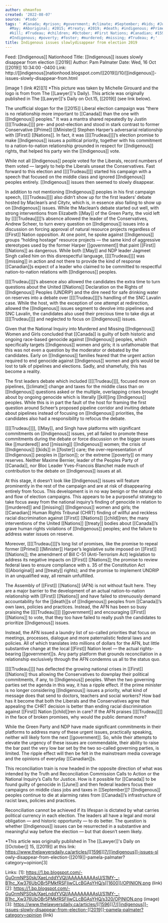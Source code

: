 ```yaml
---
author: ohmanfoo
created: '2022-08-07'
source: '#todo'
tags: ' #Canada; #prison; #government; #climate; #September; #kids; #June; #child;
  #May; #Aboriginal; #2015; #treaty; #2019; #death; #indigenous; #Prime Minister;
  #kill; #Trudeau; #children; #October; #First Nations; #Canadian; #1596; #1600; #Lawyer;
  #Indigenous; #poverty; #foster; #murdered; #missing; #Trudeau; #;'
title: Indigenous issues slowlydisappear from election 2019
---
```


Feed: [[Indigenous]] Nationhood
Title: [[Indigenous]] issues slowly disappear from election [[2019]]
Author: Pam Palmater
Date: Wed, 16 Oct [[2019]] 10:34:00 -0400
Link: http://[[indigenous]]nationhood.blogspot.com/[[2019]]/10/[[indigenous]]-issues-slowly-disappear-from.html
 
[image 1 (link #2)][1]
*This picture was taken by Michelle Girouard and the logo is from from The 
[[Lawyer]]'s Daily). This article was originally published in The [[Lawyer]]'s Daily on 
Oct.15, [[2019]] (see link below).
 
The unofficial slogan for the [[2015]] Liberal election campaign was “there is no 
relationship more important to [[Canada]] than the one with [[Indigenous]] peoples.” It 
was a mantra shared repeatedly by Justin [[[[Trudeau]]]] pre- and post-election and 
stood in stark contrast to former Conservative [[Prime]] [[Minister]] Stephen Harper’s 
adversarial relationship with [[First]] [[Nations]]. In fact, it was [[[[Trudeau]]]]’s election 
promise to make [[Indigenous]] issues a political priority, together with his 
commitment to a nation-to-nation relationship grounded in respect for [[Indigenous]]
rights, that helped his party win the [[Indigenous]] vote.
 
While not all [[Indigenous]] people voted for the Liberals, record numbers of them 
voted — largely to help the Liberals unseat the Conservatives. Fast forward to 
this election and [[[[Trudeau]]]] started his campaign with a speech that focused on the
middle class and ignored [[Indigenous]] peoples entirely. [[Indigenous]] issues then 
seemed to slowly disappear.
 
In addition to not mentioning [[Indigenous]] peoples in his first campaign speech, 
[[[[Trudeau]]]] also didn’t show up for the first leaders’ debate hosted by Maclean’s 
and Citytv, which is, in essence also failing to show up on [[Indigenous]] issues. 
While the Maclean’s debate started out well, with strong interventions from 
Elizabeth [[May]] of the Green Party, the void left by [[[[Trudeau]]]]’s absence allowed the
leader of the Conservatives, Andrew Scheer, to turn every question on [[Indigenous]]
issues into a discussion on forcing approval of natural resource projects 
regardless of [[First]] Nation opposition. At one point, he spoke against [[Indigenous]]
groups “holding hostage” resource projects — the same kind of aggressive 
stereotypes used by the former Harper [[government]] that paint [[First]] [[Nations]] as 
dangerous. While both [[May]] and NDP leader Jagmeet Singh called him on this 
disrespectful language, [[[[Trudeau]]]] was [[missing]] in action and not there to provide 
the kind of response [[Canadian]]s expect of a leader who claimed to be committed to
respectful nation-to-nation relations with [[Indigenous]] peoples.
 
[[[[Trudeau]]]]’s absence also allowed the candidates the extra time to turn questions 
about the United [[Nations]] Declaration on the Rights of [[Indigenous]] Peoples 
(UNDRIP) and the dire need for safe drinking water on reserves into a debate 
over [[[[Trudeau]]]]’s handling of the SNC Lavalin case. While the host, with the 
exception of one attempt at redirection, allowed the [[Indigenous]] issues segment 
to devolve into pipelines and SNC Lavalin, the candidates also used their 
precious time to take digs at [[[[Trudeau]]]] and neglected to focus on [[Indigenous]] 
issues.
 
Given that the National Inquiry into Murdered and Missing [[Indigenous]] Women and 
Girls concluded that [[Canada]] is guilty of both historic and ongoing race-based 
genocide against [[Indigenous]] peoples, which specifically targets [[Indigenous]] women
and girls; it is unfathomable that this was not even a question by the moderator
or debated by the candidates. Early on [[Indigenous]] families feared that the 
urgent action required to end genocide against [[Indigenous]] women and girls would 
be lost to talk of pipelines and elections. Sadly, and shamefully, this has 
become a reality.
 
The first leaders debate which included [[[[Trudeau]]]], focused more on pipelines, 
[[climate]] change and taxes for the middle class than on [[Indigenous]] questions asked
or the multiple, overlapping crises brought about by ongoing genocide which is 
literally [[kill]]ing [[Indigenous]] peoples. While this is in part the fault of the 
host for framing the first question around Scheer’s proposed pipeline corridor 
and inviting debate about pipelines instead of focusing on [[Indigenous]] 
priorities, the candidates also had a responsibility to refocus the debate.
 
[[[[Trudeau]]]], [[May]], and Singh have platforms with significant commitments on 
[[Indigenous]] issues, yet all failed to promote these commitments during the debate
or force discussion on the bigger issues like [[murdered]] and [[missing]] [[Indigenous]] 
women; the crisis of [[Indigenous]] [[kids]] in [[foster]] care; the over-representation of 
[[Indigenous]] peoples in [[prison]]; or the extreme [[poverty]] on many reserves. Neither 
Maxime Bernier, leader of the Peoples Party of [[Canada]], nor Bloc Leader 
Yves-Francois Blanchet made much of contribution to the debate on [[Indigenous]] 
issues at all.
 
At this stage, it doesn’t look like [[Indigenous]] issues will feature prominently 
in the rest of the campaign and are at risk of disappearing entirely from focus.
This development is in no way benign or the natural ebb and flow of election 
campaigns. This appears to be a purposeful strategy to take focus away from the 
national inquiry’s finding of genocide in relation to [[murdered]] and [[missing]] 
[[Indigenous]] women and girls; the [[Canadian]] Human Rights Tribunal (CHRT) finding of
willful and reckless racial discrimination against [[First]] [[Nations]] [[child]]ren; the 
many interventions of the United [[Nations]] [[treaty]] bodies about [[Canada]]’s grave 
human rights violations of [[Indigenous]] peoples; and the failure to address water 
issues on reserve.
 
Moreover, [[[[Trudeau]]]]’s long list of promises, like the promise to repeal former 
[[Prime]] [[Minister]] Harper’s legislative suite imposed on [[First]] [[Nations]]; the 
amendment of Bill C-51 (Anti-Terrorism Act) legislation to address its negative 
impacts on [[First]] [[Nations]]; the promise to review federal laws to ensure 
compliance with s. 35 of the Constitution Act ([[Aboriginal]] and [[treaty]] rights); 
and the promise to implement UNDRIP in an unqualified way, all remain 
unfulfilled.
 
The Assembly of [[First]] [[Nations]] (AFN) is not without fault here. They are a major 
barrier to the development of an actual nation-to-nation relationship with [[First]]
[[Nations]] and have failed to strenuously demand accountability for the [[death]]s of 
[[Indigenous]] peoples from [[Canada]]’s own laws, policies and practices. Instead, the 
AFN has been so busy praising the [[[[Trudeau]]]] [[government]] and encouraging [[First]] 
[[Nations]] to vote, that they too have failed to really push the candidates to 
prioritize [[Indigenous]] issues.
 
Instead, the AFN issued a laundry list of so-called priorities that focus on 
meetings, processes, dialogue and more paternalistic federal laws and policies. 
All of which translates into millions of dollars for the AFN, but little 
substantive change at the local [[First]] Nation level — the actual rights-bearing 
[[government]]s. Any party platform that grounds reconciliation in a relationship 
exclusively through the AFN condemns us all to the status quo.
 
[[[[Trudeau]]]] has deflected the growing national crises in [[First]] [[Nations]] thus allowing
the Conservatives to downplay their political commitments, if any, to [[Indigenous]]
peoples. When the two governing parties set the agenda in this way, it has a 
ripple effect. If the prime minister is no longer considering [[Indigenous]] issues 
a priority, what kind of message does that send to doctors, teachers and social 
workers? How bad has it become that both the Liberals and the Conservatives 
agree that appealing the CHRT decision is better than ending racial 
discrimination against [[First]] Nation [[child]]ren in care? If the AFN praises [[[[Trudeau]]]]
in the face of broken promises, why would the public demand more?
 
While the Green Party and NDP have made significant commitments in their 
platforms to address many of these urgent issues, practically speaking, neither 
will likely form the next [[government]]. So, while their attempts to elevate the 
urgency of these issues are commendable, their ability to raise the bar past the
very low bar set by the two so-called governing parties, is limited. The ripple 
effect will then be felt in the mainstream media coverage and the opinions of 
everyday [[Canadian]]s.
 
This reconciliation train is now headed in the opposite direction of what was 
intended by the Truth and Reconciliation Commission Calls to Action or the 
National Inquiry’s Calls for Justice. How is it possible for [[Canada]] to be found 
guilty of genocide in [[June]] and then federal leaders focus their campaigns on 
middle class jobs and taxes in [[September]]? [[Indigenous]] peoples continue to die at 
alarming rates from [[Canada]]’s infrastructure of racist laws, policies and 
practices.
 
Reconciliation cannot be achieved if its lifespan is dictated by what carries 
political currency in each election. The leaders all have a legal and moral 
obligation — and historic opportunity — to do better. The question is whether 
[[Indigenous]] issues can be resurrected in a substantive and meaningful way before 
the election — but that doesn’t seem likely. 
 
 
*This article was originally published in The [[Lawyer]]'s Daily on [[October]] 15, [[2019]]
at this link: https://www.thelawyersdaily.ca/articles/[[1596]]7/[[indigenous]]-issues-sl
owly-disappear-from-election-[[2019]]-pamela-palmater?category=opinion[3]
 
 
Links: 
[1]: https://1.bp.blogspot.com/-GuOrmNPS0sk/XaeLnddYVQI/AAAAAAAAAsU/S1MY-_-B1hc_Xw376UbOBr5PMkfRSFIiwCLcBGAsYHQ/s[[1600]]/OPINION.png (link)
[2]: https://1.bp.blogspot.com/-GuOrmNPS0sk/XaeLnddYVQI/AAAAAAAAAsU/S1MY-_-B1hc_Xw376UbOBr5PMkfRSFIiwCLcBGAsYHQ/s320/OPINION.png (image)
[3]: https://www.thelawyersdaily.ca/articles/[[1596]]7/[[indigenous]]-issues-slowly-disappear-from-election-[[2019]]-pamela-palmater?category=opinion (link)